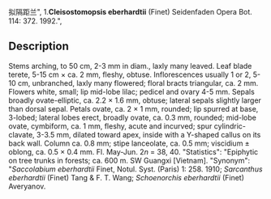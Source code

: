 拟隔距兰",
1.**Cleisostomopsis eberhardtii** (Finet) Seidenfaden Opera Bot. 114: 372. 1992.",

## Description
Stems arching, to 50 cm, 2-3 mm in diam., laxly many leaved. Leaf blade terete, 5-15 cm × ca. 2 mm, fleshy, obtuse. Inflorescences usually 1 or 2, 5-10 cm, unbranched, laxly many flowered; floral bracts triangular, ca. 2 mm. Flowers white, small; lip mid-lobe lilac; pedicel and ovary 4-5 mm. Sepals broadly ovate-elliptic, ca. 2.2 × 1.6 mm, obtuse; lateral sepals slightly larger than dorsal sepal. Petals ovate, ca. 2 × 1 mm, rounded; lip spurred at base, 3-lobed; lateral lobes erect, broadly ovate, ca. 0.3 mm, rounded; mid-lobe ovate, cymbiform, ca. 1 mm, fleshy, acute and incurved; spur cylindric-clavate, 3-3.5 mm, dilated toward apex, inside with a Y-shaped callus on its back wall. Column ca. 0.8 mm; stipe lanceolate, ca. 0.5 mm; viscidium ± oblong, ca. 0.5 × 0.4 mm. Fl. May-Jun. 2*n* = 38, 40.
  "Statistics": "Epiphytic on tree trunks in forests; ca. 600 m. SW Guangxi [Vietnam].
  "Synonym": "*Saccolabium eberhardtii* Finet, Notul. Syst. (Paris) 1: 258. 1910; *Sarcanthus eberhardtii* (Finet) Tang &amp; F. T. Wang; *Schoenorchis eberhardtii* (Finet) Averyanov.
